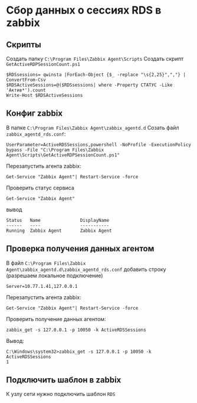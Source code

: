 # Сбор данных о сессиях RDS в zabbix 
## Скрипты 
Создать папку `C:\Program Files\Zabbix Agent\Scripts` 
Создать скрипт `GetActiveRDPSessionCount.ps1` 
```
$RDSsessions= qwinsta |ForEach-Object {$_ -replace "\s{2,25}",","} | ConvertFrom-Csv
$RDSActiveSessions=@($RDSsessions| where -Property СТАТУС -Like 'Актив*').count
Write-Host $RDSActiveSessions
```
## Конфиг zabbix 
В папке `C:\Program Files\Zabbix Agent\zabbix_agentd.d` 
Созать файл `zabbix_agentd_rds.conf`: 
```
UserParameter=ActiveRDSSessions,powershell -NoProfile -ExecutionPolicy bypass -File "C:\Program Files\Zabbix Agent\Scripts\GetActiveRDPSessionCount.ps1"
```
Перезапустить агента zabbix: 
```
Get-Service "Zabbix Agent"| Restart-Service -force
```
Проверить статус сервиса 
```
Get-Service "Zabbix Agent"
```
вывод 
```
Status   Name               DisplayName
------   ----               -----------
Running  Zabbix Agent       Zabbix Agent
```
## Проверка получения данных агентом 
В файл `C:\Program Files\Zabbix Agent\zabbix_agentd.d\zabbix_agentd_rds.conf` добавить строку (разрешаем локальное подключение) 
```
Server=10.77.1.41,127.0.0.1
```
Перезапустить агента zabbix: 
```
Get-Service "Zabbix Agent"| Restart-Service -force
```
Проверить получение данных агентом: 
```
zabbix_get -s 127.0.0.1 -p 10050 -k ActiveRDSSessions
```
Вывод: 
```
C:\Windows\system32>zabbix_get -s 127.0.0.1 -p 10050 -k ActiveRDSSessions
1
```

## Подключить шаблон в zabbix 
К узлу сети нужно подключить шаблон `RDS` 
